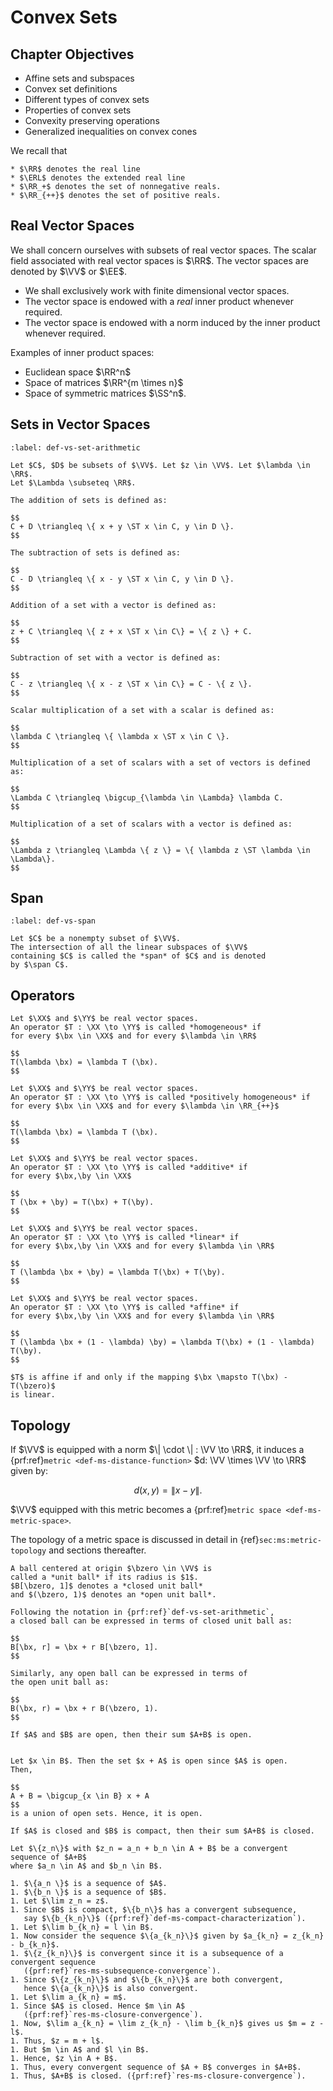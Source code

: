 # Convex Sets


## Chapter Objectives

* Affine sets and subspaces
* Convex set definitions
* Different types of convex sets
* Properties of convex sets
* Convexity preserving operations
* Generalized inequalities on convex cones


We recall that 

```{div}
* $\RR$ denotes the real line
* $\ERL$ denotes the extended real line
* $\RR_+$ denotes the set of nonnegative reals.
* $\RR_{++}$ denotes the set of positive reals.
```


## Real Vector Spaces

We shall concern ourselves with subsets of real vector spaces.
The scalar field associated with real vector spaces is $\RR$.
The vector spaces are denoted by $\VV$ or $\EE$.

* We shall exclusively work with finite dimensional vector spaces.
* The vector space is endowed with a *real* inner product whenever required.
* The vector space is endowed with a norm induced by the inner product whenever required.  

Examples of inner product spaces:

- Euclidean space $\RR^n$
- Space of matrices $\RR^{m \times n}$
- Space of symmetric matrices $\SS^n$.


## Sets in Vector Spaces

```{prf:definition} Arithmetic on sets
:label: def-vs-set-arithmetic

Let $C$, $D$ be subsets of $\VV$. Let $z \in \VV$. Let $\lambda \in \RR$.
Let $\Lambda \subseteq \RR$.

The addition of sets is defined as:

$$
C + D \triangleq \{ x + y \ST x \in C, y \in D \}.
$$

The subtraction of sets is defined as:

$$
C - D \triangleq \{ x - y \ST x \in C, y \in D \}.
$$

Addition of a set with a vector is defined as:

$$
z + C \triangleq \{ z + x \ST x \in C\} = \{ z \} + C.
$$

Subtraction of set with a vector is defined as:

$$
C - z \triangleq \{ x - z \ST x \in C\} = C - \{ z \}.
$$

Scalar multiplication of a set with a scalar is defined as:

$$
\lambda C \triangleq \{ \lambda x \ST x \in C \}.
$$

Multiplication of a set of scalars with a set of vectors is defined as:

$$
\Lambda C \triangleq \bigcup_{\lambda \in \Lambda} \lambda C.
$$

Multiplication of a set of scalars with a vector is defined as:

$$
\Lambda z \triangleq \Lambda \{ z \} = \{ \lambda z \ST \lambda \in \Lambda\}.
$$
```


## Span

```{prf:definition}
:label: def-vs-span

Let $C$ be a nonempty subset of $\VV$. 
The intersection of all the linear subspaces of $\VV$ 
containing $C$ is called the *span* of $C$ and is denoted
by $\span C$.
```


## Operators

```{prf:definition} Homogeneous operator
Let $\XX$ and $\YY$ be real vector spaces. 
An operator $T : \XX \to \YY$ is called *homogeneous* if
for every $\bx \in \XX$ and for every $\lambda \in \RR$

$$
T(\lambda \bx) = \lambda T (\bx).
$$
```

```{prf:definition} Positively homogeneous operator
Let $\XX$ and $\YY$ be real vector spaces. 
An operator $T : \XX \to \YY$ is called *positively homogeneous* if
for every $\bx \in \XX$ and for every $\lambda \in \RR_{++}$

$$
T(\lambda \bx) = \lambda T (\bx).
$$
```

```{prf:definition} Additive operator
Let $\XX$ and $\YY$ be real vector spaces. 
An operator $T : \XX \to \YY$ is called *additive* if
for every $\bx,\by \in \XX$

$$
T (\bx + \by) = T(\bx) + T(\by).
$$
```

```{prf:definition} Linear operator
Let $\XX$ and $\YY$ be real vector spaces. 
An operator $T : \XX \to \YY$ is called *linear* if
for every $\bx,\by \in \XX$ and for every $\lambda \in \RR$

$$
T (\lambda \bx + \by) = \lambda T(\bx) + T(\by).
$$
```

```{prf:definition} Affine operator
Let $\XX$ and $\YY$ be real vector spaces. 
An operator $T : \XX \to \YY$ is called *affine* if
for every $\bx,\by \in \XX$ and for every $\lambda \in \RR$

$$
T (\lambda \bx + (1 - \lambda) \by) = \lambda T(\bx) + (1 - \lambda) T(\by).
$$
```


```{prf:remark}
$T$ is affine if and only if the mapping $\bx \mapsto T(\bx) - T(\bzero)$
is linear.
```


## Topology 

If $\VV$ is equipped with a norm $\| \cdot \| : \VV \to \RR$, 
it induces a {prf:ref}`metric <def-ms-distance-function>` 
$d: \VV \times \VV \to \RR$ given by:

$$
d (x, y) = \| x - y \|.
$$

$\VV$ equipped with this metric becomes a 
{prf:ref}`metric space <def-ms-metric-space>`.

The topology of a metric space is discussed in detail in
{ref}`sec:ms:metric-topology` and sections thereafter.

```{prf:definition} Closed unit ball
A ball centered at origin $\bzero \in \VV$ is 
called a *unit ball* if its radius is $1$. 
$B[\bzero, 1]$ denotes a *closed unit ball*
and $(\bzero, 1)$ denotes an *open unit ball*.
```

```{prf:observation}
Following the notation in {prf:ref}`def-vs-set-arithmetic`,
a closed ball can be expressed in terms of closed unit ball as:

$$
B[\bx, r] = \bx + r B[\bzero, 1].
$$

Similarly, any open ball can be expressed in terms of 
the open unit ball as:

$$
B(\bx, r) = \bx + r B(\bzero, 1).
$$
```


```{prf:theorem}
If $A$ and $B$ are open, then their sum $A+B$ is open.
```
```{prf:proof}

Let $x \in B$. Then the set $x + A$ is open since $A$ is open.
Then,

$$
A + B = \bigcup_{x \in B} x + A
$$
is a union of open sets. Hence, it is open.
```

```{prf:theorem}
If $A$ is closed and $B$ is compact, then their sum $A+B$ is closed.
```
```{prf:proof}
Let $\{z_n\}$ with $z_n = a_n + b_n \in A + B$ be a convergent sequence of $A+B$
where $a_n \in A$ and $b_n \in B$.

1. $\{a_n \}$ is a sequence of $A$.
1. $\{b_n \}$ is a sequence of $B$.
1. Let $\lim z_n = z$.
1. Since $B$ is compact, $\{b_n\}$ has a convergent subsequence, 
   say $\{b_{k_n}\}$ ({prf:ref}`def-ms-compact-characterization`).
1. Let $\lim b_{k_n} = l \in B$.
1. Now consider the sequence $\{a_{k_n}\}$ given by $a_{k_n} = z_{k_n} - b_{k_n}$.
1. $\{z_{k_n}\}$ is convergent since it is a subsequence of a convergent sequence
   ({prf:ref}`res-ms-subsequence-convergence`).
1. Since $\{z_{k_n}\}$ and $\{b_{k_n}\}$ are both convergent, 
   hence $\{a_{k_n}\}$ is also convergent.
1. Let $\lim a_{k_n} = m$. 
1. Since $A$ is closed. Hence $m \in A$
   ({prf:ref}`res-ms-closure-convergence`).
1. Now, $\lim a_{k_n} = \lim z_{k_n} - \lim b_{k_n}$ gives us $m = z - l$.
1. Thus, $z = m + l$.
1. But $m \in A$ and $l \in B$.
1. Hence, $z \in A + B$.
1. Thus, every convergent sequence of $A + B$ converges in $A+B$.
1. Thus, $A+B$ is closed. ({prf:ref}`res-ms-closure-convergence`).

```